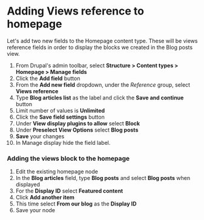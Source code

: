 # Adding Views reference to homepage

Let's add two new fields to the Homepage content type.  These will be views reference fields in order to display the blocks we created in the Blog posts view.

1. From Drupal's admin toolbar, select **Structure &gt; Content types &gt; Homepage &gt; Manage fields**
2. Click the **Add field**  button
3. From the **Add new field** dropdown, under the _Reference_ group, select **Views reference**
4. Type **Blog articles list** as the label and click the **Save and continue** button
5. Limit number of values is **Unlimited**
6. Click the **Save field settings** button
7. Under **View display plugins to allow** select **Block**
8. Under **Preselect View Options** select **Blog posts**
9. **Save** your changes
10. In Manage display hide the field label.

### **Adding the views block to the homepage**

1. Edit the existing homepage node
2. In the **Blog articles** field, type **Blog posts** and select **Blog posts** when displayed
3. For the **Display ID** select **Featured content**
4. Click **Add another item**
5. This time select **From our blog** as the **Display ID**
6. Save your node

